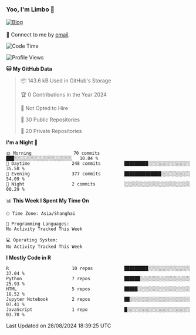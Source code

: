 ### Yoo, I'm Limbo 👋
 [![Blog](https://img.shields.io/badge/Limbo-Blog-blue)](https://limboblog.netlify.app/)
<br></br>
💬 Connect to me by [email](mailto:slst_wangxuan@163.com). 
<!--START_SECTION:waka-->
![Code Time](http://img.shields.io/badge/Code%20Time-7%20hrs%2030%20mins-blue)

![Profile Views](http://img.shields.io/badge/Profile%20Views-0-blue)

**🐱 My GitHub Data** 

> 📦 143.6 kB Used in GitHub's Storage 
 > 
> 🏆 0 Contributions in the Year 2024
 > 
> 🚫 Not Opted to Hire
 > 
> 📜 30 Public Repositories 
 > 
> 🔑 20 Private Repositories 
 > 
**I'm a Night 🦉** 

```text
🌞 Morning                70 commits          ███░░░░░░░░░░░░░░░░░░░░░░   10.04 % 
🌆 Daytime                248 commits         █████████░░░░░░░░░░░░░░░░   35.58 % 
🌃 Evening                377 commits         ██████████████░░░░░░░░░░░   54.09 % 
🌙 Night                  2 commits           ░░░░░░░░░░░░░░░░░░░░░░░░░   00.29 % 
```


📊 **This Week I Spent My Time On** 

```text
🕑︎ Time Zone: Asia/Shanghai

💬 Programming Languages: 
No Activity Tracked This Week

💻 Operating System: 
No Activity Tracked This Week
```

**I Mostly Code in R** 

```text
R                        10 repos            █████████░░░░░░░░░░░░░░░░   37.04 % 
Python                   7 repos             ██████░░░░░░░░░░░░░░░░░░░   25.93 % 
HTML                     5 repos             █████░░░░░░░░░░░░░░░░░░░░   18.52 % 
Jupyter Notebook         2 repos             ██░░░░░░░░░░░░░░░░░░░░░░░   07.41 % 
JavaScript               1 repo              █░░░░░░░░░░░░░░░░░░░░░░░░   03.70 % 
```




 Last Updated on 28/08/2024 18:39:25 UTC
<!--END_SECTION:waka-->
